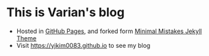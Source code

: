 # This is Varian's blog
* Hosted in [GitHub Pages](https://pages.github.com/), and forked form [Minimal Mistakes Jekyll Theme](https://mmistakes.github.io/minimal-mistakes/)
* Visit https://yjkim0083.github.io to see my blog
